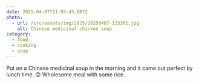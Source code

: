 ```yaml
---
date: 2025-04-07T11:03:43.087Z
photo:
  - url: /src/assets/img/2025/20250407-123301.jpg
    alt: Chinese medicinal chicken soup
category:
  - food
  - cooking
  - soup
---
```


Put on a Chinese medicinal soup in the morning and it came out perfect by lunch time. 😊 Wholesome meal with some rice. 
